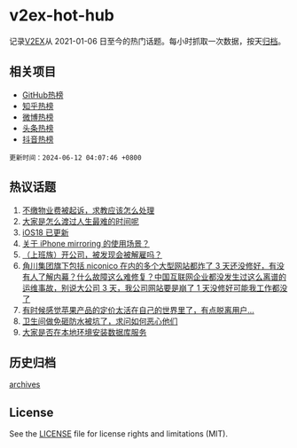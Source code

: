 # v2ex-hot-hub

 记录[V2EX](https://www.v2ex.com/)从 2021-01-06 日至今的热门话题。每小时抓取一次数据，按天[归档](archives)。
 
 ## 相关项目

- [GitHub热榜](https://github.com/snaildev/github-hot-hub)
- [知乎热榜](https://github.com/snaildev/zhihu-hot-hub)
- [微博热榜](https://github.com/snaildev/weibo-hot-hub)
- [头条热榜](https://github.com/snaildev/toutiao-hot-hub)
- [抖音热榜](https://github.com/snaildev/douyin-hot-hub)


 `更新时间：2024-06-12 04:07:46 +0800`

## 热议话题

1. [不缴物业费被起诉，求教应该怎么处理](https://www.v2ex.com/t/1048382)
1. [大家是怎么渡过人生最难的时间呢](https://www.v2ex.com/t/1048422)
1. [iOS18 已更新](https://www.v2ex.com/t/1048392)
1. [关于 iPhone mirroring 的使用场景？](https://www.v2ex.com/t/1048384)
1. [（上班族）开公司，被发现会被解雇吗？](https://www.v2ex.com/t/1048459)
1. [角川集团旗下包括 niconico 在内的多个大型网站都炸了 3 天还没修好，有没有人了解内幕？什么故障这么难修复？中国互联网企业都没发生过这么离谱的运维事故，别说大公司 3 天，我公司网站要是崩了 1 天没修好可能我工作都没了](https://www.v2ex.com/t/1048368)
1. [有时候感觉苹果产品的定价太活在自己的世界里了，有点脱离用户...](https://www.v2ex.com/t/1048361)
1. [卫生间做免砸防水被坑了，求问如何恶心他们](https://www.v2ex.com/t/1048385)
1. [大家是否在本地环境安装数据库服务](https://www.v2ex.com/t/1048388)

## 历史归档

[archives](archives)

## License

See the [LICENSE](LICENSE) file for license rights and limitations (MIT).

